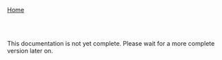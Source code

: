 [Home](/)

<br><br>

This documentation is not yet complete. Please wait for a more complete version later on.
